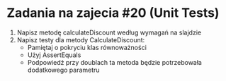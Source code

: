# Zadania na zajecia #20 (Unit Tests)
1. Napisz metodę calculateDiscount według wymagań na slajdzie
2. Napisz testy dla metody CalculateDiscount:
   * Pamiętaj o pokryciu klas równoważności
   * Użyj AssertEquals
   * Podpowiedź przy doublach ta metoda będzie potrzebowała dodatkowego parametru